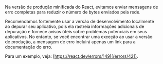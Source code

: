 <Intro>

Na versão de produção minificada do React, evitamos enviar mensagens de erro completas para reduzir o número de bytes enviados pela rede.

</Intro>

Recomendamos fortemente usar a versão de desenvolvimento localmente ao depurar seu aplicativo, pois ela rastreia informações adicionais de depuração e fornece avisos úteis sobre problemas potenciais em seus aplicativos. No entanto, se você encontrar uma exceção ao usar a versão de produção, a mensagem de erro incluirá apenas um link para a documentação do erro.

Para um exemplo, veja: [https://react.dev/errors/149](/errors/421).